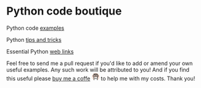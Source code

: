 # Python code boutique
Python code [examples](examples/README.md)

Python [tips and tricks](tips_and_tricks/README.md)

Essential Python [web links](web_links/README.md)

Feel free to send me a pull request if you'd like to add or amend your own useful examples. Any such work will be attributed to you! And if you find this useful please [buy me a coffe](https://www.buymeacoffee.com/andykmiles)  <img src="_images/bmac.jpeg" alt="" width="20" height="20"> to help me with my costs. Thank you!
